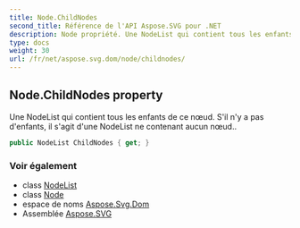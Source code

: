 ```yaml
---
title: Node.ChildNodes
second_title: Référence de l'API Aspose.SVG pour .NET
description: Node propriété. Une NodeList qui contient tous les enfants de ce nœud. Sil ny a pas denfants il sagit dune NodeList ne contenant aucun nœud..
type: docs
weight: 30
url: /fr/net/aspose.svg.dom/node/childnodes/
---
```

## Node.ChildNodes property

Une NodeList qui contient tous les enfants de ce nœud. S'il n'y a pas d'enfants, il s'agit d'une NodeList ne contenant aucun nœud..

```csharp
public NodeList ChildNodes { get; }
```

### Voir également

* class [NodeList](../../../aspose.svg.collections/nodelist/)
* class [Node](../)
* espace de noms [Aspose.Svg.Dom](../../node/)
* Assemblée [Aspose.SVG](../../../)


